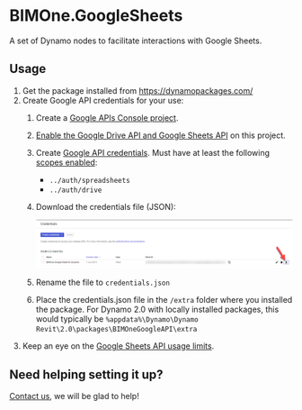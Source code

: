# BIMOne.GoogleSheets
A set of Dynamo nodes to facilitate interactions with Google Sheets.

## Usage
1. Get the package installed from https://dynamopackages.com/
2. Create Google API credentials for your use:
    1. Create a [Google APIs Console project](console.cloud.google.com).
    2. [Enable the Google Drive API and Google Sheets API](https://support.google.com/googleapi/answer/6158841?hl=en&ref_topic=7013279) on this project.
    3. Create [Google API credentials](https://console.developers.google.com/apis/credentials). Must have at least the following [scopes enabled](https://support.google.com/a/answer/162106?hl=en):
        - `../auth/spreadsheets`
        - `../auth/drive`
    4. Download the credentials file (JSON):
    
        ![download credentials file](readme_images/download_credentials.png)
    5. Rename the file to `credentials.json`
    6. Place the credentials.json file in the `/extra` folder where you installed the package. For Dynamo 2.0 with locally installed packages, this would typically be `%appdata%\Dynamo\Dynamo Revit\2.0\packages\BIMOneGoogleAPI\extra`
3. Keep an eye on the [Google Sheets API usage limits](https://developers.google.com/sheets/api/limits).

## Need helping setting it up?
[Contact us](https://bimone.com/en/ContactUs), we will be glad to help!
